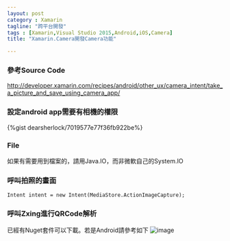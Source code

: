 ```yaml
---
layout: post
category : Xamarin 
tagline: "跨平台開發"
tags : [Xamarin,Visual Studio 2015,Android,iOS,Camera]
title: "Xamarin.Camera開發Camera功能"

---
```


### 參考Source Code
http://developer.xamarin.com/recipes/android/other_ux/camera_intent/take_a_picture_and_save_using_camera_app/



### 設定android app需要有相機的權限
{%gist dearsherlock/7019577e77f36fb922be%}

### File

如果有需要用到檔案的，請用Java.IO，而非微軟自己的System.IO


### 呼叫拍照的畫面

`Intent intent = new Intent(MediaStore.ActionImageCapture);`


### 呼叫Zxing進行QRCode解析
已經有Nuget套件可以下載。若是Android請參考如下
![image](https://farm8.staticflickr.com/7584/16683262858_52e8f7b191_o.png)
